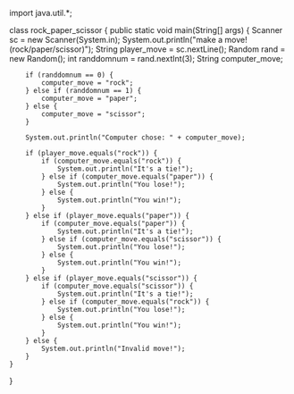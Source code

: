 
import java.util.*;

class rock_paper_scissor {
    public static void main(String[] args) {
        Scanner sc = new Scanner(System.in);
        System.out.println("make a move!(rock/paper/scissor)");
        String player_move = sc.nextLine();
        Random rand = new Random();
        int randdomnum = rand.nextInt(3);
        String computer_move;

        if (randdomnum == 0) {
            computer_move = "rock";
        } else if (randdomnum == 1) {
            computer_move = "paper";
        } else {
            computer_move = "scissor";
        }

        System.out.println("Computer chose: " + computer_move);

        if (player_move.equals("rock")) {
            if (computer_move.equals("rock")) {
                System.out.println("It's a tie!");
            } else if (computer_move.equals("paper")) {
                System.out.println("You lose!");
            } else {
                System.out.println("You win!");
            }
        } else if (player_move.equals("paper")) {
            if (computer_move.equals("paper")) {
                System.out.println("It's a tie!");
            } else if (computer_move.equals("scissor")) {
                System.out.println("You lose!");
            } else {
                System.out.println("You win!");
            }
        } else if (player_move.equals("scissor")) {
            if (computer_move.equals("scissor")) {
                System.out.println("It's a tie!");
            } else if (computer_move.equals("rock")) {
                System.out.println("You lose!");
            } else {
                System.out.println("You win!");
            }
        } else {
            System.out.println("Invalid move!");
        }
    }
}


